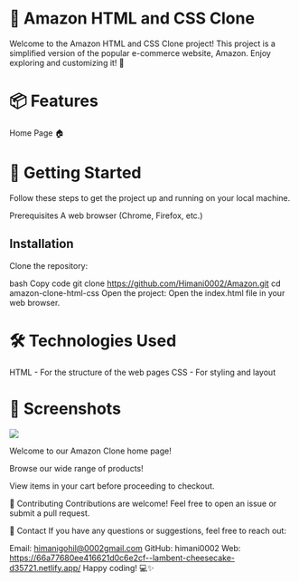 
<h1>🛒 Amazon HTML and CSS Clone</h1>
Welcome to the Amazon HTML and CSS Clone project! This project is a simplified version of the popular e-commerce website, Amazon. Enjoy exploring and customizing it! 🌟

<h1>📦 Features</h1>

Home Page 🏠

<h1>🚀 Getting Started</h1>

Follow these steps to get the project up and running on your local machine.

Prerequisites
A web browser (Chrome, Firefox, etc.)

<h2>Installation</h2>
Clone the repository:

bash
Copy code
git clone  https://github.com/Himani0002/Amazon.git
cd amazon-clone-html-css
Open the project:
Open the index.html file in your web browser.

<h1>🛠️ Technologies Used</h1>

HTML - For the structure of the web pages
CSS - For styling and layout

<h1>📸 Screenshots </h1>

<img src="C:\Users\Dell\Pictures\Screenshots">

Welcome to our Amazon Clone home page!


Browse our wide range of products!


View items in your cart before proceeding to checkout.

🤝 Contributing
Contributions are welcome! Feel free to open an issue or submit a pull request.

📧 Contact
If you have any questions or suggestions, feel free to reach out:

Email: himanigohil@0002gmail.com
GitHub: himani0002
Web: https://66a77680ee416621d0c6e2cf--lambent-cheesecake-d35721.netlify.app/
Happy coding! 💻✨
